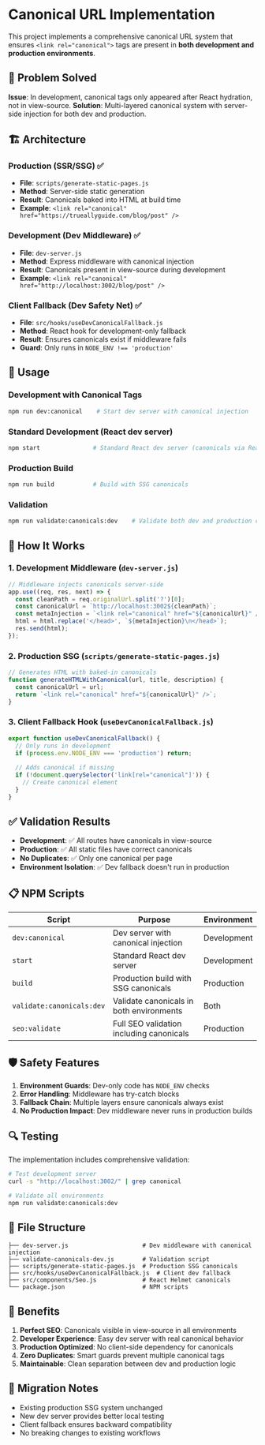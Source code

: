 # Canonical URL Implementation

This project implements a comprehensive canonical URL system that ensures `<link rel="canonical">` tags are present in **both development and production environments**.

## 🎯 Problem Solved

**Issue**: In development, canonical tags only appeared after React hydration, not in view-source.
**Solution**: Multi-layered canonical system with server-side injection for both dev and production.

## 🏗️ Architecture

### Production (SSR/SSG) ✅
- **File**: `scripts/generate-static-pages.js`
- **Method**: Server-side static generation
- **Result**: Canonicals baked into HTML at build time
- **Example**: `<link rel="canonical" href="https://trueallyguide.com/blog/post" />`

### Development (Dev Middleware) ✅
- **File**: `dev-server.js`
- **Method**: Express middleware with canonical injection
- **Result**: Canonicals present in view-source during development
- **Example**: `<link rel="canonical" href="http://localhost:3002/blog/post" />`

### Client Fallback (Dev Safety Net) ✅
- **File**: `src/hooks/useDevCanonicalFallback.js`
- **Method**: React hook for development-only fallback
- **Result**: Ensures canonicals exist if middleware fails
- **Guard**: Only runs in `NODE_ENV !== 'production'`

## 🚀 Usage

### Development with Canonical Tags
```bash
npm run dev:canonical    # Start dev server with canonical injection
```

### Standard Development (React dev server)
```bash
npm start               # Standard React dev server (canonicals via React Helmet)
```

### Production Build
```bash
npm run build           # Build with SSG canonicals
```

### Validation
```bash
npm run validate:canonicals:dev    # Validate both dev and production canonicals
```

## 🔧 How It Works

### 1. Development Middleware (`dev-server.js`)

```javascript
// Middleware injects canonicals server-side
app.use((req, res, next) => {
  const cleanPath = req.originalUrl.split('?')[0];
  const canonicalUrl = `http://localhost:3002${cleanPath}`;
  const metaInjection = `<link rel="canonical" href="${canonicalUrl}" />`;
  html = html.replace('</head>', `${metaInjection}\n</head>`);
  res.send(html);
});
```

### 2. Production SSG (`scripts/generate-static-pages.js`)

```javascript
// Generates HTML with baked-in canonicals
function generateHTMLWithCanonical(url, title, description) {
  const canonicalUrl = url;
  return `<link rel="canonical" href="${canonicalUrl}" />`;
}
```

### 3. Client Fallback Hook (`useDevCanonicalFallback.js`)

```javascript
export function useDevCanonicalFallback() {
  // Only runs in development
  if (process.env.NODE_ENV === 'production') return;
  
  // Adds canonical if missing
  if (!document.querySelector('link[rel="canonical"]')) {
    // Create canonical element
  }
}
```

## ✅ Validation Results

- **Development**: ✅ All routes have canonicals in view-source
- **Production**: ✅ All static files have correct canonicals  
- **No Duplicates**: ✅ Only one canonical per page
- **Environment Isolation**: ✅ Dev fallback doesn't run in production

## 📋 NPM Scripts

| Script | Purpose | Environment |
|--------|---------|-------------|
| `dev:canonical` | Dev server with canonical injection | Development |
| `start` | Standard React dev server | Development |
| `build` | Production build with SSG canonicals | Production |
| `validate:canonicals:dev` | Validate canonicals in both environments | Both |
| `seo:validate` | Full SEO validation including canonicals | Production |

## 🛡️ Safety Features

1. **Environment Guards**: Dev-only code has `NODE_ENV` checks
2. **Error Handling**: Middleware has try-catch blocks
3. **Fallback Chain**: Multiple layers ensure canonicals always exist
4. **No Production Impact**: Dev middleware never runs in production builds

## 🔍 Testing

The implementation includes comprehensive validation:

```bash
# Test development server
curl -s "http://localhost:3002/" | grep canonical

# Validate all environments  
npm run validate:canonicals:dev
```

## 📁 File Structure

```
├── dev-server.js                     # Dev middleware with canonical injection
├── validate-canonicals-dev.js        # Validation script
├── scripts/generate-static-pages.js  # Production SSG canonicals
├── src/hooks/useDevCanonicalFallback.js  # Client dev fallback
├── src/components/Seo.js             # React Helmet canonicals
└── package.json                      # NPM scripts
```

## 🎉 Benefits

1. **Perfect SEO**: Canonicals visible in view-source in all environments
2. **Developer Experience**: Easy dev server with real canonical behavior  
3. **Production Optimized**: No client-side dependency for canonicals
4. **Zero Duplicates**: Smart guards prevent multiple canonical tags
5. **Maintainable**: Clean separation between dev and production logic

## 🔄 Migration Notes

- Existing production SSG system unchanged
- New dev server provides better local testing
- Client fallback ensures backward compatibility
- No breaking changes to existing workflows